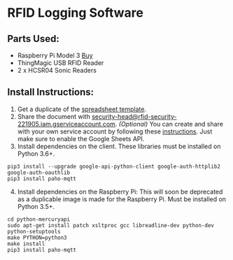 # RFID Logging Software 

## Parts Used:
* Raspberry Pi Model 3 [Buy](https://www.raspberrypi.org/products/raspberry-pi-3-model-b/)
* ThingMagic USB RFID Reader
* 2 x HCSR04 Sonic Readers

## Install Instructions:

1. Get a duplicate of the [spreadsheet template](https://docs.google.com/spreadsheets/d/1U1NcnHXWjDb0NeJ3oTpLPU2vhdeKHef8IizWEw00A-0/edit?usp=sharing).
2. Share the document with security-head@rfid-security-221905.iam.gserviceaccount.com. *(Optional)* You can create and share with your own service account by following these [instructions](https://developers.google.com/identity/protocols/OAuth2ServiceAccount). Just make sure to enable the Google Sheets API.
3. Install dependencies on the client. These libraries must be installed on Python 3.6+.
```
pip3 install --upgrade google-api-python-client google-auth-httplib2 google-auth-oauthlib
pip3 install paho-mqtt
```
4. Install dependencies on the Raspberry Pi:
This will soon be deprecated as a duplicable image is made for the Raspberry Pi. Must be installed on Python 3.5+.
```git clone https://github.com/gotthardp/python-mercuryapi.git
cd python-mercuryapi
sudo apt-get install patch xsltproc gcc libreadline-dev python-dev python-setuptools
make PYTHON=python3
make install
pip3 install paho-mqtt
```
